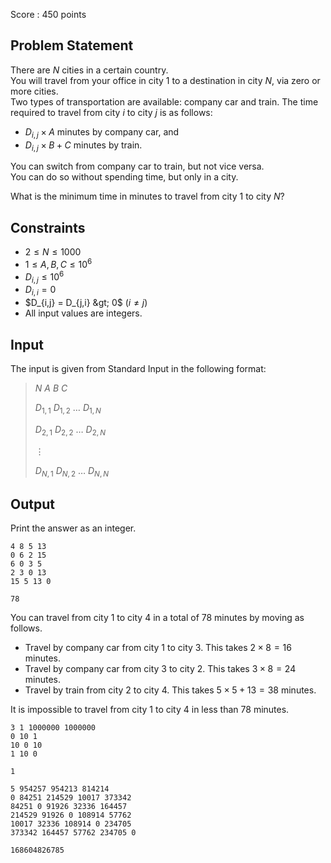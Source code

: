 Score : $450$ points

## Problem Statement

There are $N$ cities in a certain country.<br>
You will travel from your office in city $1$ to a destination in city $N$, via zero or more cities.<br>
Two types of transportation are available: company car and train. The time required to travel from city $i$ to city $j$ is as follows:

- $D_{i,j} \times A$ minutes by company car, and
- $D_{i,j} \times B + C$ minutes by train.

You can switch from company car to train, but not vice versa.<br>
You can do so without spending time, but only in a city.

What is the minimum time in minutes to travel from city $1$ to city $N$?

## Constraints

- $2 \leq N \leq 1000$
- $1 \leq A, B, C \leq 10^6$
- $D_{i,j} \leq 10^6$
- $D_{i,i} = 0$
- $D_{i,j} = D_{j,i} &gt; 0$ $(i \neq j)$
- All input values are integers.

## Input

The input is given from Standard Input in the following format:

> $N$ $A$ $B$ $C$
> 
> $D_{1,1}$ $D_{1,2}$ $\ldots$ $D_{1,N}$
> 
> $D_{2,1}$ $D_{2,2}$ $\ldots$ $D_{2,N}$
> 
> $\vdots$
> 
> $D_{N,1}$ $D_{N,2}$ $\ldots$ $D_{N,N}$

## Output

Print the answer as an integer.

```input1
4 8 5 13
0 6 2 15
6 0 3 5
2 3 0 13
15 5 13 0
```

```output1
78
```

You can travel from city $1$ to city $4$ in a total of $78$ minutes by moving as follows.

- Travel by company car from city $1$ to city $3$. This takes $2 \times 8 = 16$ minutes.
- Travel by company car from city $3$ to city $2$. This takes $3 \times 8 = 24$ minutes.
- Travel by train from city $2$ to city $4$. This takes $5 \times 5 + 13 = 38$ minutes.

It is impossible to travel from city $1$ to city $4$ in less than $78$ minutes.

```input2
3 1 1000000 1000000
0 10 1
10 0 10
1 10 0
```

```output2
1
```

```input3
5 954257 954213 814214
0 84251 214529 10017 373342
84251 0 91926 32336 164457
214529 91926 0 108914 57762
10017 32336 108914 0 234705
373342 164457 57762 234705 0
```

```output3
168604826785
```